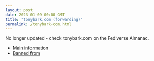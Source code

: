 ```yaml
---
layout: post
date: 2023-01-09 00:00 GMT
title: "tonybark.com (forwarding)"
permalink: /tonybark-com.html
---
```


No longer updated - check tonybark.com on the Fediverse Almanac.

* [Main information](https://www.fediversealmanac.com/api/v1/instances/tonybark.com)
* [Banned from](https://www.fediversealmanac.com/api/v1/instances/tonybark.com/banned_from)

